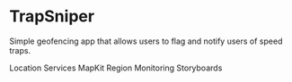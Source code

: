 TrapSniper
==========

Simple geofencing app that allows users to flag and notify users of speed traps.

Location Services
MapKit
Region Monitoring
Storyboards


